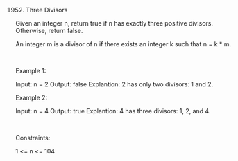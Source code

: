 1952. Three Divisors

Given an integer n, return true if n has exactly three positive divisors. Otherwise, return false.

An integer m is a divisor of n if there exists an integer k such that n = k * m.

 

Example 1:

Input: n = 2
Output: false
Explantion: 2 has only two divisors: 1 and 2.


Example 2:

Input: n = 4
Output: true
Explantion: 4 has three divisors: 1, 2, and 4.


 

Constraints:

1 <= n <= 104